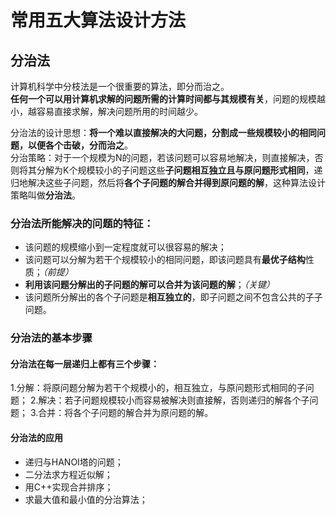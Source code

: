 # 常用五大算法设计方法
## 分治法
计算机科学中分枝法是一个很重要的算法，即分而治之。     
**任何一个可以用计算机求解的问题所需的计算时间都与其规模有关**，问题的规模越小，越容易直接求解，解决问题所用的时间越少。     

分治法的设计思想：**将一个难以直接解决的大问题，分割成一些规模较小的相同问题，以便各个击破，分而治之**。     
分治策略：对于一个规模为N的问题，若该问题可以容易地解决，则直接解决，否则将其分解为K个规模较小的子问题这些**子问题相互独立且与原问题形式相同**，递归地解决这些子问题，然后将**各个子问题的解合并得到原问题的解**，这种算法设计策略叫做**分治法**。     
### 分治法所能解决的问题的特征：
- 该问题的规模缩小到一定程度就可以很容易的解决；
- 该问题可以分解为若干个规模较小的相同问题，即该问题具有**最优子结构**性质；*（前提）*
- **利用该问题分解出的子问题的解可以合并为该问题的解**；*（关键）*
- 该问题所分解出的各个子问题是**相互独立的**，即子问题之间不包含公共的子子问题。
### 分治法的基本步骤
#### 分治法在每一层递归上都有三个步骤：
1.分解：将原问题分解为若干个规模小的，相互独立，与原问题形式相同的子问题；
2.解决：若子问题规模较小而容易被解决则直接解，否则递归的解各个子问题；
3.合并：将各个子问题的解合并为原问题的解。
#### 分治法的应用
- 递归与HANOI塔的问题；
- 二分法求方程近似解；
- 用C++实现合并排序；
- 求最大值和最小值的分治算法；

